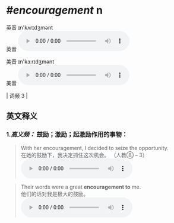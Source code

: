 # ***\#encouragement*** n
英音 ɪn'kʌrɪdʒmənt  
英音
<audio src="./media/encouragement-B.aac" controls="controls"></audio>

美音 ɪn'kɜːrɪdʒmənt  
美音
<audio src="./media/encouragement.aac" controls="controls"></audio>



| 词频 3 |  

英文释义
---
### 1.*高义频：* **鼓励；激励；起激励作用的事物：**  

 > With her encouragement, I decided to seize the opportunity.   
 > 在她的鼓励下，我决定抓住这次机会。  （人教⑧ – 3）  
<audio src="./media/encouragement-1.aac" controls="controls"></audio>

 > Their words were a great **encouragement to** me.   
 > 他们的话对我是极大的鼓励。    
<audio src="./media/encouragement-2.aac" controls="controls"></audio>


